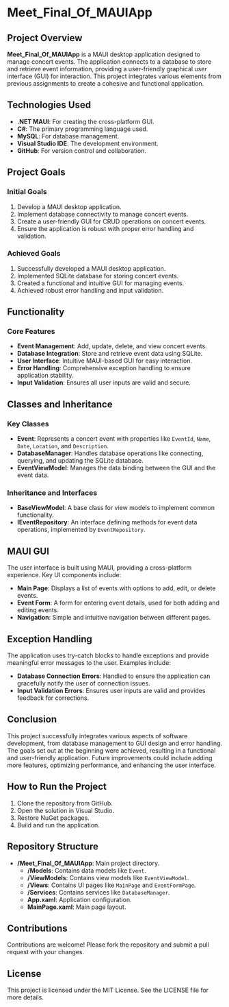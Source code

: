 # Meet_Final_Of_MAUIApp

## Project Overview

**Meet_Final_Of_MAUIApp** is a MAUI desktop application designed to manage concert events. The application connects to a database to store and retrieve event information, providing a user-friendly graphical user interface (GUI) for interaction. This project integrates various elements from previous assignments to create a cohesive and functional application.

## Technologies Used

- **.NET MAUI**: For creating the cross-platform GUI.
- **C#**: The primary programming language used.
- **MySQL**: For database management.
- **Visual Studio IDE**: The development environment.
- **GitHub**: For version control and collaboration.

## Project Goals

### Initial Goals

1. Develop a MAUI desktop application.
2. Implement database connectivity to manage concert events.
3. Create a user-friendly GUI for CRUD operations on concert events.
4. Ensure the application is robust with proper error handling and validation.

### Achieved Goals

1. Successfully developed a MAUI desktop application.
2. Implemented SQLite database for storing concert events.
3. Created a functional and intuitive GUI for managing events.
4. Achieved robust error handling and input validation.

## Functionality

### Core Features

- **Event Management**: Add, update, delete, and view concert events.
- **Database Integration**: Store and retrieve event data using SQLite.
- **User Interface**: Intuitive MAUI-based GUI for easy interaction.
- **Error Handling**: Comprehensive exception handling to ensure application stability.
- **Input Validation**: Ensures all user inputs are valid and secure.

## Classes and Inheritance

### Key Classes

- **Event**: Represents a concert event with properties like `EventId`, `Name`, `Date`, `Location`, and `Description`.
- **DatabaseManager**: Handles database operations like connecting, querying, and updating the SQLite database.
- **EventViewModel**: Manages the data binding between the GUI and the event data.

### Inheritance and Interfaces

- **BaseViewModel**: A base class for view models to implement common functionality.
- **IEventRepository**: An interface defining methods for event data operations, implemented by `EventRepository`.

## MAUI GUI

The user interface is built using MAUI, providing a cross-platform experience. Key UI components include:

- **Main Page**: Displays a list of events with options to add, edit, or delete events.
- **Event Form**: A form for entering event details, used for both adding and editing events.
- **Navigation**: Simple and intuitive navigation between different pages.

## Exception Handling

The application uses try-catch blocks to handle exceptions and provide meaningful error messages to the user. Examples include:

- **Database Connection Errors**: Handled to ensure the application can gracefully notify the user of connection issues.
- **Input Validation Errors**: Ensures user inputs are valid and provides feedback for corrections.

## Conclusion

This project successfully integrates various aspects of software development, from database management to GUI design and error handling. The goals set out at the beginning were achieved, resulting in a functional and user-friendly application. Future improvements could include adding more features, optimizing performance, and enhancing the user interface.

## How to Run the Project

1. Clone the repository from GitHub.
2. Open the solution in Visual Studio.
3. Restore NuGet packages.
4. Build and run the application.

## Repository Structure

- **/Meet_Final_Of_MAUIApp**: Main project directory.
  - **/Models**: Contains data models like `Event`.
  - **/ViewModels**: Contains view models like `EventViewModel`.
  - **/Views**: Contains UI pages like `MainPage` and `EventFormPage`.
  - **/Services**: Contains services like `DatabaseManager`.
  - **App.xaml**: Application configuration.
  - **MainPage.xaml**: Main page layout.

## Contributions

Contributions are welcome! Please fork the repository and submit a pull request with your changes.

## License

This project is licensed under the MIT License. See the LICENSE file for more details.

